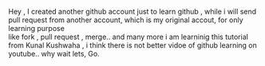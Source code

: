 Hey , I created another github account just to learn github , while i will send pull 
request from another account, which is my original accout, 
for only learning purpose  
like fork , pull request , merge.. and many more
i am learninig  this tutorial from Kunal Kushwaha ,
 i think there is not better vidoe of github learning on youtube..
 why wait lets, Go.
